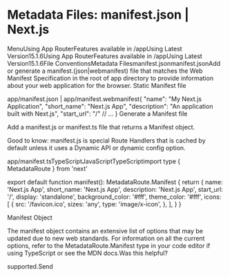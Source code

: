 # Metadata Files: manifest.json | Next.js

<p>MenuUsing App RouterFeatures available in /appUsing Latest Version15.1.6Using App RouterFeatures available in /appUsing Latest Version15.1.6File ConventionsMetadata Filesmanifest.jsonmanifest.jsonAdd or generate a manifest.(json|webmanifest) file that matches the Web Manifest Specification in the root of app directory to provide information about your web application for the browser.
Static Manifest file</p>
<p>app/manifest.json | app/manifest.webmanifest{
&quot;name&quot;: &quot;My Next.js Application&quot;,
&quot;short_name&quot;: &quot;Next.js App&quot;,
&quot;description&quot;: &quot;An application built with Next.js&quot;,
&quot;start_url&quot;: &quot;/&quot;
// ...
}
Generate a Manifest file</p>
<p>Add a manifest.js or manifest.ts file that returns a Manifest object.</p>
<p>Good to know: manifest.js is special Route Handlers that is cached by default unless it uses a Dynamic API or dynamic config option.</p>
<p>app/manifest.tsTypeScriptJavaScriptTypeScriptimport type { MetadataRoute } from 'next'</p>
<p>export default function manifest(): MetadataRoute.Manifest {
return {
name: 'Next.js App',
short_name: 'Next.js App',
description: 'Next.js App',
start_url: '/',
display: 'standalone',
background_color: '#fff',
theme_color: '#fff',
icons: [
{
src: '/favicon.ico',
sizes: 'any',
type: 'image/x-icon',
},
],
}
}</p>
<p>Manifest Object</p>
<p>The manifest object contains an extensive list of options that may be updated due to new web standards. For information on all the current options, refer to the MetadataRoute.Manifest type in your code editor if using TypeScript or see the MDN docs.Was this helpful?</p>
<p>supported.Send</p>
